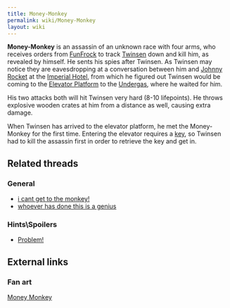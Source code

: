 ```yaml
---
title: Money-Monkey
permalink: wiki/Money-Monkey
layout: wiki
---
```


**Money-Monkey** is an assassin of an unknown race with four arms, who
receives orders from [FunFrock](FunFrock "wikilink") to track
[Twinsen](Twinsen "wikilink") down and kill him, as revealed by himself.
He sents his spies after Twinsen. As Twinsen may notice they are
eavesdropping at a conversation between him and [Johnny
Rocket](Johnny_Rocket "wikilink") at the [Imperial
Hotel](Imperial_Hotel "wikilink"), from which he figured out Twinsen
would be coming to the [Elevator Platform](Elevator_Platform "wikilink")
to the [Undergas](Undergas "wikilink"), where he waited for him.

His two attacks both will hit Twinsen very hard (8-10 lifepoints). He
throws explosive wooden crates at him from a distance as well, causing
extra damage.

When Twinsen has arrived to the elevator platform, he met the
Money-Monkey for the first time. Entering the elevator requires a
[key](key "wikilink"), so Twinsen had to kill the assassin first in
order to retrieve the key and get in.

## Related threads

### General

- [i cant get to the
  monkey!](https://forum.magicball.net/showthread.php?t=10446)
- [whoever has done this is a
  genius](https://forum.magicball.net/showthread.php?t=11905)

### Hints\Spoilers

- [Problem!](https://forum.magicball.net/showthread.php?t=9495)

## External links

### Fan art

[Money Monkey](http://www.deviantart.com/view/14459059/)
